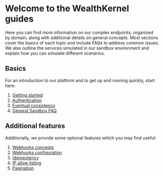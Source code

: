 # Welcome to the WealthKernel guides

Here you can find more information on our complex endpoints, organized by domain, along with additional details on general concepts. Most sections cover the basics of each topic and include FAQs to address common issues. We also outline the services simulated in our sandbox environment and explain how you can simulate different scenarios.

## Basics

For an introduction to our platform and to get up and running quickly, start here:

1. <a href="/docs/api/docs/help/GettingStarted.md">Getting started</a>
2. <a href="/docs/api/docs/help/Authentication.md">Authentication</a>
3. <a href="/docs/api/docs/help/EventualConsistency.md">Eventual consistency</a>
4. <a href="/docs/guides/docs/sandbox/Sandbox-FAQ.md">General Sandbox FAQ</a>

## Additional features

Additionally, we provide some optional features which you may find useful:

1. <a href="/docs/api/docs/help/Webhooks.md">Webhooks concepts</a>
2. <a href="/docs/guides/docs/webhooks/Getting-Started.md">Webhooks configuration</a>
3. <a href="/docs/api/docs/help/Idempotency.md">Idempotency</a>
4. <a href="/docs/guides/docs/ip-allow-listing/Basics.md">IP allow listing</a>
5. <a href="/docs/api/docs/help/Pagination.md">Pagination</a>
